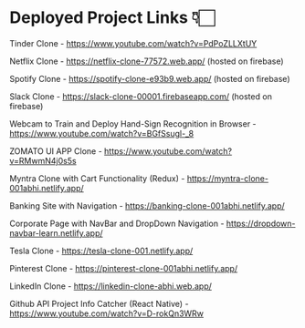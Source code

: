 # Deployed Project Links 👇🏻

Tinder Clone - https://www.youtube.com/watch?v=PdPoZLLXtUY

Netflix Clone - https://netflix-clone-77572.web.app/ (hosted on firebase)

Spotify Clone - https://spotify-clone-e93b9.web.app/ (hosted on firebase)

Slack Clone - https://slack-clone-00001.firebaseapp.com/ (hosted on firebase)

Webcam to Train and Deploy Hand-Sign Recognition in Browser - https://www.youtube.com/watch?v=BGfSsugl-_8

ZOMATO UI APP Clone - https://www.youtube.com/watch?v=RMwmN4j0s5s

Myntra Clone with Cart Functionality (Redux) - https://myntra-clone-001abhi.netlify.app/

Banking Site with Navigation - https://banking-clone-001abhi.netlify.app/

Corporate Page with NavBar and DropDown Navigation - https://dropdown-navbar-learn.netlify.app/

Tesla Clone - https://tesla-clone-001.netlify.app/

Pinterest Clone - https://pinterest-clone-001abhi.netlify.app/

LinkedIn Clone - https://linkedin-clone-abhi.web.app/

Github API Project Info Catcher (React Native) - https://www.youtube.com/watch?v=D-rokQn3WRw







